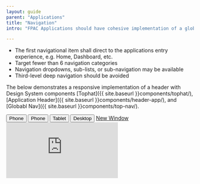 ```yaml
---
layout: guide
parent: "Applications"
title: "Navigation"
intro: "FPAC Applications should have cohesive implementation of a global navigation."

---
```


* The first navigational item shall direct to the applications entry experience, e.g. Home, Dashboard, etc.
* Target fewer than 6 navigation categories
* Navigation dropdowns, sub-lists, or sub-navigation may be available
* Third-level deep navigation should be avoided

The below demonstrates a responsive implementation of a header with Design System components [Tophat]({{ site.baseurl }}components/tophat/), [Application Header]({{ site.baseurl }}components/header-app/), and [Globabl Nav]({{ site.baseurl }}components/top-nav/).

<div class="docs__rwd-demo-block">
  <div class="docs__rwd-embed-container">
    <span class="fsa-btn-group fsa-btn-group--small" role="group" data-component="">
      <button data-behavior="toggle-rwd-size" data-target="rwd-demo_buttons" data-size="phone" class="fsa-btn-group__item" aria-selected="true" type="button" title="Portrait">Phone <span class="docs__rwd-demo-icon docs__rwd-demo-icon--portrait"></span></button>
      <button data-behavior="toggle-rwd-size" data-target="rwd-demo_buttons" data-size="phone-big" class="fsa-btn-group__item" type="button" title="Landscape">Phone <span class="docs__rwd-demo-icon docs__rwd-demo-icon--landscape"></span></button>
      <button data-behavior="toggle-rwd-size" data-target="rwd-demo_buttons" data-size="tablet" class="fsa-btn-group__item fsa-btn-group__item--active" type="button">Tablet</button>
      <button data-behavior="toggle-rwd-size" data-target="rwd-demo_buttons" data-size="desktop" class="fsa-btn-group__item" type="button">Desktop</button>
      <a class="fsa-btn-group__item" href="https://usda-fsa.github.io/fsa-style/boilerplate.html" target="_blank" title="View in a New Window">New Window</a>
    </span>
    <div class="docs__rwd-embed docs__rwd-embed--tablet" id="rwd-demo_buttons">
      <iframe src="https://usda-fsa.github.io/fsa-style/boilerplate.html" class="docs__rwd-iframe" allowtransparency="true" frameborder="0" scrolling="yes" allowfullscreen="true"> </iframe>
    </div>
  </div>
</div>
